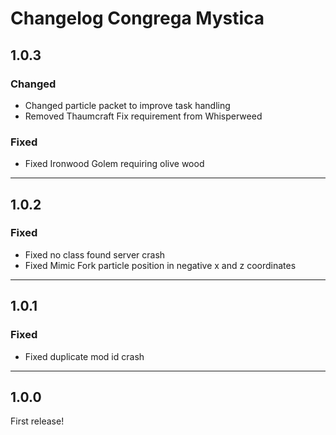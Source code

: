 # Changelog Congrega Mystica
## 1.0.3
### Changed
- Changed particle packet to improve task handling
- Removed Thaumcraft Fix requirement from Whisperweed

### Fixed
- Fixed Ironwood Golem requiring olive wood

---

## 1.0.2
### Fixed
- Fixed no class found server crash
- Fixed Mimic Fork particle position in negative x and z coordinates

---

## 1.0.1
### Fixed
- Fixed duplicate mod id crash

---

## 1.0.0
First release!
